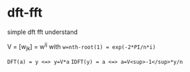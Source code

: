 # dft-fft
simple dft fft understand

V = [w<sub>jk</sub>] = w<sup>ij</sup> with `w=nth-root(1) = exp(-2*PI/n*i)`

`DFT(a) = y <=> y=V*a`
`IDFT(y) = a <=> a=V<sup>-1</sup>*y/n`

